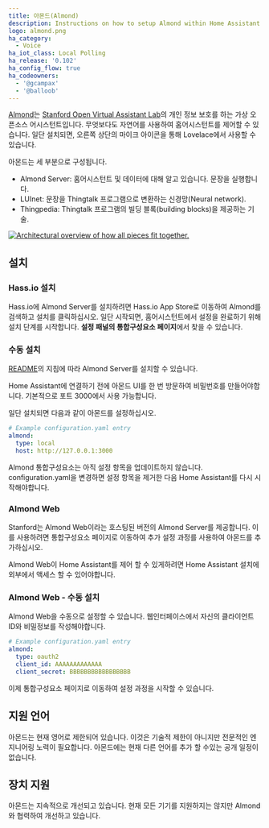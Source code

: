 ```yaml
---
title: 아몬드(Almond)
description: Instructions on how to setup Almond within Home Assistant.
logo: almond.png
ha_category:
  - Voice
ha_iot_class: Local Polling
ha_release: '0.102'
ha_config_flow: true
ha_codeowners:
  - '@gcampax'
  - '@balloob'
---
```


[Almond](https://almond.stanford.edu/)는 [Stanford Open Virtual Assistant Lab](https://oval.cs.stanford.edu/)의 개인 정보 보호를 하는 가상 오픈소스 어시스턴트입니다. 무엇보다도 자연어를 사용하여 홈어시스턴트를 제어할 수 있습니다. 일단 설치되면, 오른쪽 상단의 마이크 아이콘을 통해 Lovelace에서 사용할 수 있습니다.

아몬드는 세 부분으로 구성됩니다.

- Almond Server: 홈어시스턴트 및 데이터에 대해 알고 있습니다. 문장을 실행합니다.
- LUInet: 문장을 Thingtalk 프로그램으로 변환하는 신경망(Neural network).
- Thingpedia: Thingtalk 프로그램의 빌딩 블록(building blocks)을 제공하는 기술.

<a href='/images/integrations/almond/almond-architecture.svg'><img src='/images/integrations/almond/almond-architecture.svg' alt='Architectural overview of how all pieces fit together.' style='border: 0;box-shadow: none;'></a>

## 설치

### Hass.io 설치

Hass.io에 Almond Server를 설치하려면 Hass.io App Store로 이동하여 Almond를 검색하고 설치를 클릭하십시오. 일단 시작되면, 홈어시스턴트에서 설정을 완료하기 위해 설치 단계를 시작합니다. **설정 패널의 통합구성요소 페이지**에서 찾을 수 있습니다.

### 수동 설치

[README](https://github.com/stanford-oval/almond-server#running-almond-server)의 지침에 따라 Almond Server를 설치할 수 있습니다.

Home Assistant에 연결하기 전에 아몬드 UI를 한 번 방문하여 비밀번호를 만들어야합니다. 기본적으로 포트 3000에서 사용 가능합니다.

일단 설치되면 다음과 같이 아몬드를 설정하십시오.

```yaml
# Example configuration.yaml entry
almond:
  type: local
  host: http://127.0.0.1:3000
```

Almond 통합구성요소는 아직 설정 항목을 업데이트하지 않습니다. configuration.yaml을 변경하면 설정 항목을 제거한 다음 Home Assistant를 다시 시작해야합니다.

### Almond Web

Stanford는 Almond Web이라는 호스팅된 버전의 Almond Server를 제공합니다. 이를 사용하려면 통합구성요소 페이지로 이동하여 추가 설정 과정를 사용하여 아몬드를 추가하십시오.

Almond Web이 Home Assistant를 제어 할 수 있게하려면 Home Assistant 설치에 외부에서 액세스 할 수 있어야합니다.

### Almond Web - 수동 설치

Almond Web을 수동으로 설정할 수 있습니다. 웹인터페이스에서 자신의 클라이언트 ID와 비밀정보를 작성해야합니다.

```yaml
# Example configuration.yaml entry
almond:
  type: oauth2
  client_id: AAAAAAAAAAAAA
  client_secret: BBBBBBBBBBBBBBBBB
```

이제 통합구성요소 페이지로 이동하여 설정 과정을 시작할 수 있습니다.

## 지원 언어

아몬드는 현재 영어로 제한되어 있습니다. 이것은 기술적 제한이 아니지만 전문적인 엔지니어링 노력이 필요합니다. 아몬드에는 현재 다른 언어를 추가 할 수있는 공개 일정이 없습니다.

## 장치 지원

아몬드는 지속적으로 개선되고 있습니다. 현재 모든 기기를 지원하지는 않지만 Almond와 협력하여 개선하고 있습니다.